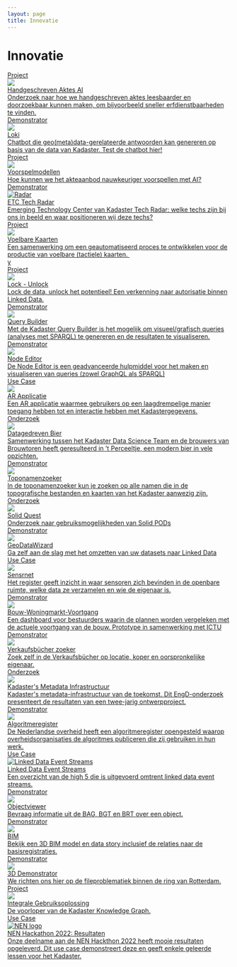 ```yaml
---
layout: page
title: Innovatie
---
```


# Innovatie

<div class="cards-wrapper">
    
  <a href="/innovatie/haai/handgeschreven_aktes_ai">
    <div class="card">
      <div class="card-type">Project</div>
      <img class="card-image" src="/innovatie/haai/handgeschreven_aktes_ai.png">
      <div class="card-title">Handgeschreven Aktes AI</div>
      <div class="card-description">Onderzoek naar hoe we handgeschreven aktes leesbaarder en doorzoekbaar kunnen maken, om bijvoorbeeld sneller erfdienstbaarheden te vinden.</div>
    </div>
  </a>

  <a href="/innovatie/lokiv3/loki_v3">
    <div class="card">
      <div class="card-type">Demonstrator</div>
      <img class="card-image" src="/innovatie/lokiv3/loki_v3.jpg">
      <div class="card-title">Loki</div>
      <div class="card-description">Chatbot die geo(meta)data-gerelateerde antwoorden kan genereren op basis van de data van Kadaster. Test de chatbot hier!</div>
    </div>
  </a>

  <a href="/innovatie/voorspelmodellen/voorspel_modellen">
    <div class="card">
      <div class="card-type">Project</div>
      <img class="card-image" src="/innovatie/voorspelmodellen/voorspel_modellen.png">
      <div class="card-title">Voorspelmodellen</div>
      <div class="card-description">Hoe kunnen we het akteaanbod nauwkeuriger voorspellen met AI?</div>
    </div>
  </a>

  <a href="/innovatie/techradar/etc_tech_radar">
    <div class="card">
      <div class="card-type">Demonstrator</div>
      <img class="card-image" src="/innovatie/techradar/etc_tech_radar.png" alt="Radar">
      <div class="card-title">ETC Tech Radar</div>
      <div class="card-description">Emerging Technology Center van Kadaster Tech Radar: welke techs zijn bij ons in beeld en waar positioneren wij deze techs?</div>
    </div>
  </a>

  <a href="/innovatie/voelbarekaarten/voelbare_kaarten">
    <div class="card">
      <div class="card-type">Project</div>
      <img class="card-image" src="/innovatie/voelbarekaarten/voelbare_kaarten.jpg">
      <div class="card-title">Voelbare Kaarten</div>
      <div class="card-description">Een samenwerking om een geautomatiseerd proces te ontwikkelen voor de productie van voelbare (tactiele) kaarten. </div>y
    </div>
  </a>
   
  <a href="/innovatie/lockunlock/lock_unlock">
    <div class="card">
      <div class="card-type">Project</div>
      <img class="card-image" src="/innovatie/lockunlock/lock_unlock.jpg">
      <div class="card-title">Lock - Unlock</div>
      <div class="card-description">Lock de data, unlock het potentieel! Een verkenning naar autorisatie binnen Linked Data.</div>
    </div>
  </a>

  <a href="/innovatie/querybuilder/demonstrator/imxgeo/v3">
    <div class="card">
      <div class="card-type">Demonstrator</div>
      <img class="card-image" src="/innovatie/querybuilder/query_builder.jpg">
      <div class="card-title">Query Builder</div>
      <div class="card-description">Met de Kadaster Query Builder is het mogelijk om visueel/grafisch queries (analyses met SPARQL) te genereren en de resultaten te visualiseren.</div>
    </div>
  </a>

  <a href="/demonstrators/overheiddatadirect">
    <div class="card">
      <div class="card-type">Demonstrator</div>
      <img class="card-image" src="/innovatie/overheiddatadirect/overheid_data_direct.jpg">
      <div class="card-title">Node Editor</div>
      <div class="card-description">De Node Editor is een geadvanceerde hulpmiddel voor het maken en visualiseren van queries (zowel GraphQL als SPARQL)</div>
    </div>
  </a>

  <a href="/innovatie/arapplicatie/ar_applicatie">
  <div class="card">
    <div class="card-type">Use Case</div>
    <img class="card-image" src="/innovatie/arapplicatie/ar_applicatie.jpg">
    <div class="card-title">AR Applicatie</div>
    <div class="card-description">Een AR applicatie waarmee gebruikers op een laagdrempelige manier toegang hebben tot en interactie hebben met Kadastergegevens.</div>
  </div>
  </a>

  <a href="/innovatie/datagedrevenbier/data_gedreven_bier">
  <div class="card">
    <div class="card-type">Onderzoek</div>
    <img class="card-image" src="/innovatie/datagedrevenbier/data_gedreven_bier.jpg">
    <div class="card-title">Datagedreven Bier</div>
    <div class="card-description">Samenwerking tussen het Kadaster Data Science Team en de brouwers van Brouwtoren heeft geresulteerd in ’t Perceeltje, een modern bier in vele opzichten.</div>
  </div>
  </a>

  <a href="/innovatie/toponamenzoeker/demonstrator">
  <div class="card">
    <div class="card-type">Demonstrator</div>
    <img class="card-image" src="/innovatie/toponamenzoeker/topo_namen_zoeker.png">
    <div class="card-title">Toponamenzoeker</div>
    <div class="card-description">In de toponamenzoeker kun je zoeken op alle namen die in de topografische bestanden en kaarten van het Kadaster aanwezig zijn.</div>
  </div>
  </a>

  <a href="/innovatie/solidquest/solid_quest">
    <div class="card">
      <div class="card-type">Onderzoek</div>
      <img class="card-image" src="/innovatie/solidquest/solid_quest.svg">
      <div class="card-title">Solid Quest</div>
      <div class="card-description">Onderzoek naar gebruiksmogelijkheden van Solid PODs</div>
    </div>
  </a>
  
  <a href="/demonstrators/geodatawizard">
  <div class="card">
    <div class="card-type">Demonstrator</div>
    <img class="card-image" src="/innovatie/geodatawizard/geodata_wizard.png">
    <div class="card-title">GeoDataWizard</div>
    <div class="card-description">Ga zelf aan de slag met het omzetten van uw datasets naar Linked Data</div>
  </div>
  </a>

  <a href="/innovatie/sensrnet/sens_r_net">
    <div class="card">
      <div class="card-type">Use Case</div>
      <img class="card-image" src="/innovatie/sensrnet/sens_r_net.png">
      <div class="card-title">Sensrnet</div>
      <div class="card-description">Het register geeft inzicht in waar sensoren zich bevinden in de openbare ruimte, welke data ze verzamelen en wie de eigenaar is.</div>
    </div>
  </a>
  
  <a href="/demonstrators/wbdash/">
    <div class="card">
      <div class="card-type">Demonstrator</div>
      <img class="card-image" src="/innovatie/woningbouwdashboard/woningbouw_dashboard.png">
      <div class="card-title">Bouw-Woningmarkt-Voortgang</div>
      <div class="card-description">Een dashboard voor bestuurders waarin de plannen worden vergeleken met de actuele voortgang van de bouw. Prototype in samenwerking met ICTU</div>
    </div>
  </a>
  
  <a href="/innovatie/verkaufsbucher/demonstrator">
    <div class="card">
      <div class="card-type">Demonstrator</div>
      <img class="card-image" src="/innovatie/verkaufsbucher/verkaufsbucher_zoeker.png">
      <div class="card-title">Verkaufsbücher zoeker</div>
      <div class="card-description">Zoek zelf in de Verkaufsbücher op locatie, koper en oorspronkelijke eigenaar.</div>
    </div>
  </a>

  <a href="/innovatie/metadata/metadata_infrastructuur">
    <div class="card">
      <div class="card-type">Onderzoek</div>
      <img class="card-image" src="/innovatie/metadata/metadata_infrastructuur.png">
      <div class="card-title">Kadaster's Metadata Infrastructuur</div>
      <div class="card-description">Kadaster's metadata-infrastructuur van de toekomst. Dit EngD-onderzoek presenteert de resultaten van een twee-jarig ontwerpproject.</div>
    </div>
  </a>

  <a href="https://www.kadaster.nl/over-ons/beleid/algoritmeregister">
    <div class="card">
      <div class="card-type">Demonstrator</div>
      <img class="card-image" src="/innovatie/algoritmeregister/algoritme_register.jpg">
      <div class="card-title">Algoritmeregister</div>
      <div class="card-description">De Nederlandse overheid heeft een algoritmeregister opengesteld waarop overheidsorganisaties de algoritmes publiceren die zij gebruiken in hun werk.</div>
    </div>
  </a>

  <a href="/innovatie/ldeventstreams/linked_data_event_streams">
    <div class="card">
      <div class="card-type">Use Case</div>
      <img class="card-image" src="/innovatie/ldeventstreams/linked_data_event_streams.png" alt="Linked Data Event Streams">
      <div class="card-title">Linked Data Event Streams</div>
      <div class="card-description">Een overzicht van de high 5 die is uitgevoerd omtrent linked data event streams.</div>
    </div>
    </a>

  <a href="/innovatie/objectviewer/demonstrator">
    <div class="card">
      <div class="card-type">Demonstrator</div>
      <img class="card-image" src="/innovatie/objectviewer/object_viewer.png">
      <div class="card-title">Objectviewer</div>
      <div class="card-description">Bevraag informatie uit de BAG, BGT en BRT over een object.</div>
    </div>
  </a>

  <a href="/innovatie/bim/bim">
    <div class="card">
      <div class="card-type">Demonstrator</div>
      <img class="card-image" src="/innovatie/bim/bim.png">
      <div class="card-title">BIM</div>
      <div class="card-description">Bekijk een 3D BIM model en data story inclusief de relaties naar de basisregistraties. </div>
    </div>
  </a>

  <a href="/innovatie/3ddemonstrator/3d_demonstrator">
    <div class="card">
      <div class="card-type">Demonstrator</div>
      <img class="card-image" src="/innovatie/3ddemonstrator/3d_demonstrator.jpg">
      <div class="card-title">3D Demonstrator</div>
      <div class="card-description">We richten ons hier op de fileproblematiek binnen de ring van Rotterdam.</div>
    </div>
  </a>

  <a href="/innovatie/igo/integrale_gebruiksoplossing">
    <div class="card">
      <div class="card-type">Project</div>
      <img class="card-image" src="/innovatie/igo/integrale_gebruiksoplossing.jpg">
      <div class="card-title">Integrale Gebruiksoplossing</div>
      <div class="card-description">De voorloper van de Kadaster Knowledge Graph.</div>
    </div>
  </a>

  <a href="/innovatie/nenhackathon/nen_hackathon_2022">
    <div class="card">
      <div class="card-type">Use Case</div>
      <img class="card-image" src="/innovatie/nenhackathon/nen_hackathon_2022.webp" alt="NEN logo">
      <div class="card-title">NEN Hackathon 2022: Resultaten</div>
      <div class="card-description">Onze deelname aan de NEN Hackthon 2022 heeft mooie resultaten opgeleverd. Dit use case demonstreert deze en geeft enkele geleerde lessen voor het Kadaster.</div>
    </div>
  </a>

</div>
